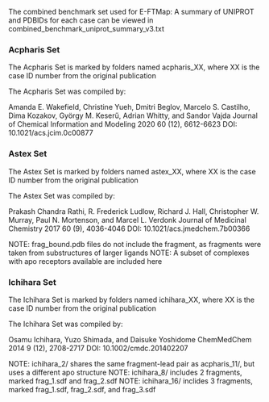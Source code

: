 The combined benchmark set used for E-FTMap:
A summary of UNIPROT and PDBIDs for each case can be 
viewed in combined_benchmark_uniprot_summary_v3.txt

### Acpharis Set ####

The Acpharis Set is marked by folders named acpharis_XX, where XX is the case ID number
from the original publication

The Acpharis Set was compiled by:

Amanda E. Wakefield, Christine Yueh, Dmitri Beglov, Marcelo S. Castilho, Dima Kozakov, György M. Keserű, Adrian Whitty, and Sandor Vajda
Journal of Chemical Information and Modeling 2020 60 (12), 6612-6623
DOI: 10.1021/acs.jcim.0c00877

### Astex Set ###

The Astex Set is marked by folders named astex_XX, where XX is the case ID number
from the original publication

The Astex Set was compiled by:

Prakash Chandra Rathi, R. Frederick Ludlow, Richard J. Hall, Christopher W. Murray, Paul N. Mortenson, and Marcel L. Verdonk
Journal of Medicinal Chemistry 2017 60 (9), 4036-4046
DOI: 10.1021/acs.jmedchem.7b00366

   NOTE: frag_bound.pdb files do not include the fragment, as fragments were taken from substructures of larger ligands
   NOTE: A subset of complexes with apo receptors available are included here

### Ichihara Set ###

The Ichihara Set is marked by folders named ichihara_XX, where XX is the case ID number
from the original publication

The Ichihara Set was compiled by:

Osamu Ichihara, Yuzo Shimada, and Daisuke Yoshidome
ChemMedChem 2014 9 (12), 2708-2717
DOI: 10.1002/cmdc.201402207

   NOTE: ichihara_2/ shares the same fragment-lead pair as acpharis_11/, but uses a different apo structure
   NOTE: ichihara_8/ includes 2 fragments, marked frag_1.sdf and frag_2.sdf
   NOTE: ichihara_16/ inclides 3 fragments, marked frag_1.sdf, frag_2.sdf, and frag_3.sdf
